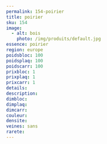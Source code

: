 ```yaml
---
permalink: 154-poirier
title: poirier
sku: 154
image: 
  - alt: bois
    photo: /img/produits/default.jpg
essence: poirier
region: europe
poidsbloc: 100
poidsplaq: 100
poidscarr: 100
prixbloc: 1
prixplaq: 1
prixcarr: 1
details: 
description: 
dimbloc: 
dimplaq: 
dimcarr: 
couleur: 
densite: 
veines: sans
rarete: 
---
```

